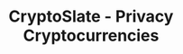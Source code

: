 ---
title: CryptoSlate - Privacy Cryptocurrencies
description: Coins that encrypt their transactions using zero-knowledge proofs or similar private technology.
url: https://cryptoslate.com/cryptos/privacy/
image:
    # url: '/assets/images/cafe.png'
    # alt: 'Cafe'
tags: ['blockchain', 'crypto', 'privacy']
pubDate: 2023-11-12
draft: false
---